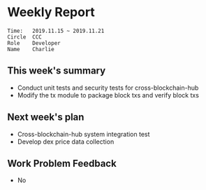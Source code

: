 # Weekly Report 
```
Time: 	2019.11.15 ~ 2019.11.21
Circle	CCC
Role	Developer
Name	Charlie
```
## This week's summary
- Conduct unit tests and security tests for cross-blockchain-hub
- Modify the tx module to package block  txs and verify block  txs




## Next week's plan
- Cross-blockchain-hub system integration test
- Develop dex price data collection
## Work Problem Feedback
- No

